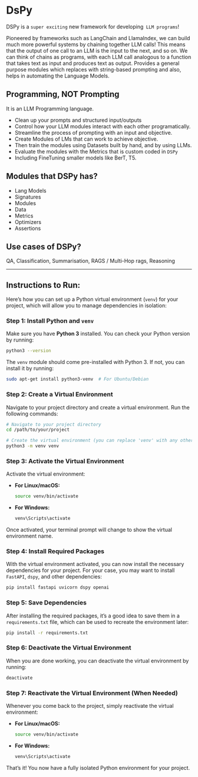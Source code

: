 # DsPy

DSPy is a `super exciting` new framework for developing` LLM programs`! 

Pioneered by frameworks such as LangChain and LlamaIndex, we can build much more powerful systems by chaining together LLM calls! This means that the output of one call to an LLM is the input to the next, and so on. We can think of chains as programs, with each LLM call analogous to a function that takes text as input and produces text as output. Provides a general purpose modules which replaces with string-based prompting and also, helps in automating the Language Models.
## Programming, **NOT** Prompting

It is an LLM Programming language.
- Clean up your prompts and structured input/outputs
- Control how your LLM modules interact with each other programatically.
- Streamline the process of prompting with an input and objective.
- Create Modules of LMs that can work to achieve objective.
- Then train the modules using Datasets built by hand, and by using LLMs.
- Evaluate the modules with the Metrics that is custom coded in `DSPy`
- Including FineTuning smaller models like BerT, T5.

## Modules that DSPy has?
- Lang Models
- Signatures
- Modules
- Data
- Metrics
- Optimizers
- Assertions
## Use cases of DSPy?
QA, Classification, Summarisation, RAGS / Multi-Hop rags, Reasoning

---

## Instructions to Run:

Here’s how you can set up a Python virtual environment (`venv`) for your project, which will allow you to manage dependencies in isolation:

### Step 1: Install Python and `venv`
Make sure you have **Python 3** installed. You can check your Python version by running:

```bash
python3 --version
```

The `venv` module should come pre-installed with Python 3. If not, you can install it by running:

```bash
sudo apt-get install python3-venv  # For Ubuntu/Debian
```

### Step 2: Create a Virtual Environment
Navigate to your project directory and create a virtual environment. Run the following commands:

```bash
# Navigate to your project directory
cd /path/to/your/project

# Create the virtual environment (you can replace 'venv' with any other name)
python3 -m venv venv
```

### Step 3: Activate the Virtual Environment
Activate the virtual environment:

- **For Linux/macOS:**
  ```bash
  source venv/bin/activate
  ```

- **For Windows:**
  ```bash
  venv\Scripts\activate
  ```

Once activated, your terminal prompt will change to show the virtual environment name.

### Step 4: Install Required Packages
With the virtual environment activated, you can now install the necessary dependencies for your project. For your case, you may want to install `FastAPI`, `dspy`, and other dependencies:

```bash
pip install fastapi uvicorn dspy openai
```

### Step 5: Save Dependencies
After installing the required packages, it’s a good idea to save them in a `requirements.txt` file, which can be used to recreate the environment later:

```bash
pip install -r requirements.txt
```

### Step 6: Deactivate the Virtual Environment
When you are done working, you can deactivate the virtual environment by running:

```bash
deactivate
```

### Step 7: Reactivate the Virtual Environment (When Needed)
Whenever you come back to the project, simply reactivate the virtual environment:

- **For Linux/macOS:**
  ```bash
  source venv/bin/activate
  ```

- **For Windows:**
  ```bash
  venv\Scripts\activate
  ```

That’s it! You now have a fully isolated Python environment for your project.



